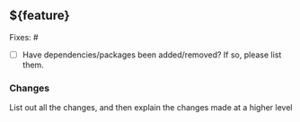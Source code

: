 ## \${feature}

<!--- Please add in the issue number this PR is fixing below. If an issue does not exist, create one! --->

Fixes: #

- [ ] Have dependencies/packages been added/removed? If so, please list them.

### Changes

List out all the changes, and then explain the changes made at a higher level
